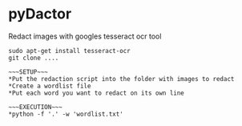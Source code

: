 # pyDactor
Redact images with googles tesseract ocr tool


~~~INSTALL~~~
sudo apt-get install tesseract-ocr
git clone ....

~~~SETUP~~~
*Put the redaction script into the folder with images to redact
*Create a wordlist file
*Put each word you want to redact on its own line

~~~EXECUTION~~~
*python -f '.' -w 'wordlist.txt'
